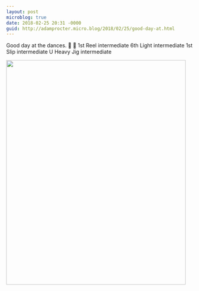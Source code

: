 ```yaml
---
layout: post
microblog: true
date: 2018-02-25 20:31 -0000
guid: http://adamprocter.micro.blog/2018/02/25/good-day-at.html
---
```

Good day at the dances. 🥇 🥇 
1st Reel intermediate
6th Light intermediate
1st Slip intermediate
U Heavy Jig intermediate

<img src="http://discursive.adamprocter.co.uk/uploads/2018/c890ceefa0.jpg" width="480" height="600" />

